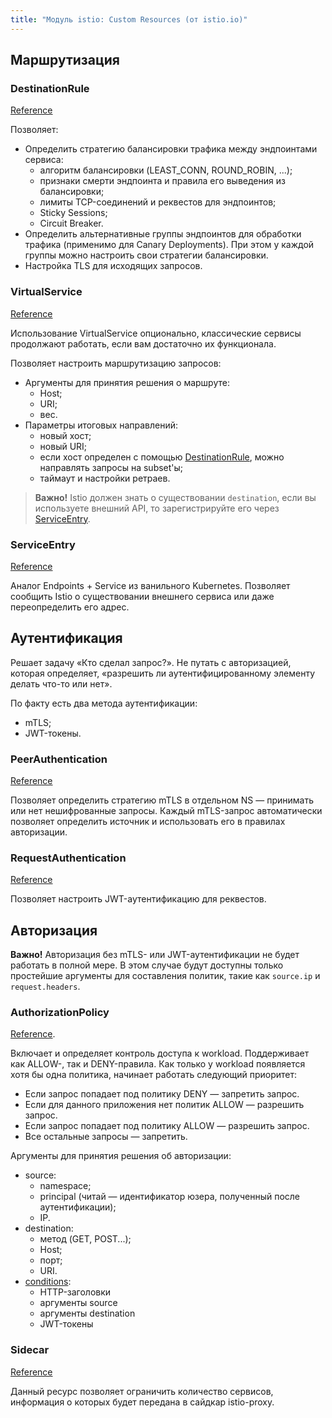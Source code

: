 ```yaml
---
title: "Модуль istio: Custom Resources (от istio.io)"
---
```


## Маршрутизация

### DestinationRule

[Reference](https://istio.io/v1.21/docs/reference/config/networking/destination-rule/)

Позволяет:
* Определить стратегию балансировки трафика между эндпоинтами сервиса:
  * алгоритм балансировки (LEAST_CONN, ROUND_ROBIN, ...);
  * признаки смерти эндпоинта и правила его выведения из балансировки;
  * лимиты TCP-соединений и реквестов для эндпоинтов;
  * Sticky Sessions;
  * Circuit Breaker.
* Определить альтернативные группы эндпоинтов для обработки трафика (применимо для Canary Deployments). При этом у каждой группы можно настроить свои стратегии балансировки.
* Настройка TLS для исходящих запросов.

### VirtualService

[Reference](https://istio.io/v1.21/docs/reference/config/networking/virtual-service/)

Использование VirtualService опционально, классические сервисы продолжают работать, если вам достаточно их функционала.

Позволяет настроить маршрутизацию запросов:
* Аргументы для принятия решения о маршруте:
  * Host;
  * URI;
  * вес.
* Параметры итоговых направлений:
  * новый хост;
  * новый URI;
  * если хост определен с помощью [DestinationRule](#destinationrule), можно направлять запросы на subset'ы;
  * таймаут и настройки ретраев.

> **Важно!** Istio должен знать о существовании `destination`, если вы используете внешний API, то зарегистрируйте его через [ServiceEntry](#serviceentry).

### ServiceEntry

[Reference](https://istio.io/v1.21/docs/reference/config/networking/service-entry/)

Аналог Endpoints + Service из ванильного Kubernetes. Позволяет сообщить Istio о существовании внешнего сервиса или даже переопределить его адрес.

## Аутентификация

Решает задачу «Кто сделал запрос?». Не путать с авторизацией, которая определяет, «разрешить ли аутентифицированному элементу делать что-то или нет».

По факту есть два метода аутентификации:
* mTLS;
* JWT-токены.

### PeerAuthentication

[Reference](https://istio.io/v1.21/docs/reference/config/security/peer_authentication/)

Позволяет определить стратегию mTLS в отдельном NS — принимать или нет нешифрованные запросы. Каждый mTLS-запрос автоматически позволяет определить источник и использовать его в правилах авторизации.

### RequestAuthentication

[Reference](https://istio.io/v1.21/docs/reference/config/security/request_authentication/)

Позволяет настроить JWT-аутентификацию для реквестов.

## Авторизация

**Важно!** Авторизация без mTLS- или JWT-аутентификации не будет работать в полной мере. В этом случае будут доступны только простейшие аргументы для составления политик, такие как `source.ip` и `request.headers`.

### AuthorizationPolicy

[Reference](https://istio.io/v1.21/docs/reference/config/security/authorization-policy/).

Включает и определяет контроль доступа к workload. Поддерживает как ALLOW-, так и DENY-правила. Как только у workload появляется хотя бы одна политика, начинает работать следующий приоритет:

* Если запрос попадает под политику DENY — запретить запрос.
* Если для данного приложения нет политик ALLOW — разрешить запрос.
* Если запрос попадает под политику ALLOW — разрешить запрос.
* Все остальные запросы — запретить.

Аргументы для принятия решения об авторизации:
* source:
  * namespace;
  * principal (читай — идентификатор юзера, полученный после аутентификации);
  * IP.
* destination:
  * метод (GET, POST...);
  * Host;
  * порт;
  * URI.
* [conditions](https://istio.io/v1.21/docs/reference/config/security/conditions/#supported-conditions):
  * HTTP-заголовки
  * аргументы source
  * аргументы destination
  * JWT-токены

### Sidecar

[Reference](https://istio.io/v1.21/docs/reference/config/networking/sidecar/)

Данный ресурс позволяет ограничить количество сервисов, информация о которых будет передана в сайдкар istio-proxy.
